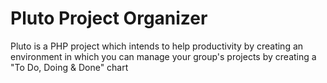 Pluto Project Organizer
================

Pluto is a PHP project which intends to help productivity by creating an environment in which you can manage your group's projects by creating a "To Do, Doing &amp; Done" chart
